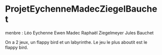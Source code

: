 # ProjetEychenneMadecZiegelBauchet
menbre : 
Léo Eychenne
Ewen Madec 
Raphaël Ziegelmeyer
Jules Bauchet

On a 2 jeux, un flappy bird et un labyrinthe. Le jeu le plus aboutit est le flappy bird.
